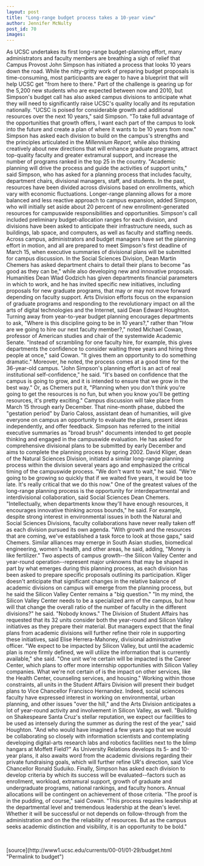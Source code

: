 ```yaml
---
layout: post
title: "Long-range budget process takes a 10-year view"
author: Jennifer McNulty
post_id: 70
images:
---
```


<p>
  As UCSC undertakes its first long-range budget-planning effort, many administrators and faculty members are breathing a sigh of relief that Campus Provost John Simpson has initiated a process that looks 10 years down the road. While the nitty-gritty work of preparing budget proposals is time-consuming, most participants are eager to have a blueprint that will help UCSC get "from here to there." Part of the challenge is gearing up for the 5,200 new students who are expected between now and 2010, but Simpson's budget call has also asked campus divisions to anticipate what they will need to significantly raise UCSC's quality locally and its reputation nationally. "UCSC is poised for considerable growth and additional resources over the next 10 years," said Simpson. "To take full advantage of the opportunities that growth offers, I want each part of the campus to look into the future and create a plan of where it wants to be 10 years from now." Simpson has asked each division to build on the campus's strengths and the principles articulated in the <i>Millennium Report,</i> while also thinking creatively about new directions that will enhance graduate programs, attract top-quality faculty and greater extramural support, and increase the number of programs ranked in the top 25 in the country. "Academic planning will drive the process and guide the activities of support units," said Simpson, who has asked for a planning process that includes faculty, department chairs, divisional managers, staff, and students. In the past, resources have been divided across divisions based on enrollments, which vary with economic fluctuations. Longer-range planning allows for a more balanced and less reactive approach to campus expansion, added Simpson, who will initially set aside about 20 percent of new enrollment-generated resources for campuswide responsibilities and opportunities. Simpson's call included preliminary budget-allocation ranges for each division, and divisions have been asked to anticipate their infrastructure needs, such as buildings, lab space, and computers, as well as faculty and staffing needs. Across campus, administrators and budget managers have set the planning effort in motion, and all are prepared to meet Simpson's first deadline of March 15, when executive summaries of divisional plans will be submitted for campus discussion. In the Social Sciences Division, Dean Martin Chemers has asked department chairs to detail their plans to become "as good as they can be," while also developing new and innovative proposals. Humanities Dean Wlad Godzich has given departments financial parameters in which to work, and he has invited specific new initiatives, including proposals for new graduate programs, that may or may not move forward depending on faculty support. Arts Division efforts focus on the expansion of graduate programs and responding to the revolutionary impact on all the arts of digital technologies and the Internet, said Dean Edward Houghton. Turning away from year-to-year budget planning encourages departments to ask, "Where is this discipline going to be in 10 years?," rather than "How are we going to hire our next faculty member?," noted Michael Cowan, professor of American studies and chair of the systemwide Academic Senate. "Instead of scrambling for one faculty hire, for example, this gives departments the confidence to consider waiting three years and hiring three people at once," said Cowan. "It gives them an opportunity to do something dramatic." Moreover, he noted, the process comes at a good time for the 36-year-old campus. "John Simpson's planning effort is an act of real institutional self-confidence," he said. "It's based on confidence that the campus is going to grow, and it is intended to ensure that we grow in the best way." Or, as Chemers put it, "Planning when you don't think you're going to get the resources is no fun, but when you know you'll be getting resources, it's pretty exciting." Campus discussion will take place from March 15 through early December. That nine-month phase, dubbed the "gestation period" by Dario Caloss, assistant dean of humanities, will give everyone on campus an opportunity to evaluate the plans, present ideas independently, and offer feedback. Simpson has referred to the initial executive summaries as "broad brush" documents intended to get people thinking and engaged in the campuswide evaluation. He has asked for comprehensive divisional plans to be submitted by early December and aims to complete the planning process by spring 2002. David Kliger, dean of the Natural Sciences Division, initiated a similar long-range planning process within the division several years ago and emphasized the critical timing of the campuswide process. "We don't want to wait," he said. "We're going to be growing so quickly that if we waited five years, it would be too late. It's really critical that we do this now." One of the greatest values of the long-range planning process is the opportunity for interdepartmental and interdivisional collaboration, said Social Sciences Dean Chemers. "Intellectually, when departments know they'll have enough resources, it encourages innovative thinking across bounds," he said. For example, despite strong interest in environmental issues in both the Natural and Social Sciences Divisions, faculty collaborations have never really taken off as each division pursued its own agenda. "With growth and the resources that are coming, we've established a task force to look at those gaps," said Chemers. Similar alliances may emerge in South Asian studies, biomedical engineering, women's health, and other areas, he said, adding, "Money is like fertilizer." Two aspects of campus growth--the Silicon Valley Center and year-round operation--represent major unknowns that may be shaped in part by what emerges during this planning process, as each division has been asked to prepare specific proposals outlining its participation. Kliger doesn't anticipate that significant changes in the relative balance of academic divisions on campus will emerge from the planning process, but he said the Silicon Valley Center remains a "big question." "In my mind, the Silicon Valley Center needs to be a specialized arm of the campus, but how will that change the overall ratio of the number of faculty in the different divisions?" he said. "Nobody knows." The Division of Student Affairs has requested that its 32 units consider both the year-round and Silicon Valley initiatives as they prepare their material. But managers expect that the final plans from academic divisions will further refine their role in supporting these initiatives, said Elise Herrera-Mahoney, divisional administrative officer. "We expect to be impacted by Silicon Valley, but until the academic plan is more firmly defined, we will utilize the information that is currently available," she said. "One unit we're certain will be impacted is the Career Center, which plans to offer more internship opportunities with Silicon Valley companies. What we're not certain of is the impact on other services, like the Health Center, counseling services, and housing." Working within those constraints, all units in the Student Affairs Division will present their budget plans to Vice Chancellor Francisco Hernandez. Indeed, social sciences faculty have expressed interest in working on environmental, urban planning, and other issues "over the hill," and the Arts Division anticipates a lot of year-round activity and involvement in Silicon Valley, as well. "Building on Shakespeare Santa Cruz's stellar reputation, we expect our facilities to be used as intensely during the summer as during the rest of the year," said Houghton. "And who would have imagined a few years ago that we would be collaborating so closely with information scientists and contemplating developing digital-arts research labs and robotics facilities next to the blimp hangars at Moffett Field?" As University Relations develops its 5- and 10-year plans, it also awaits word from the academic divisions regarding their private fundraising goals, which will further refine UR's direction, said Vice Chancellor Ronald Suduiko. Finally, Simpson has asked each division to develop criteria by which its success will be evaluated--factors such as enrollment, workload, extramural support, growth of graduate and undergraduate programs, national rankings, and faculty honors. Annual allocations will be contingent on achievement of those criteria. "The proof is in the pudding, of course," said Cowan. "This process requires leadership at the departmental level and tremendous leadership at the dean's level. Whether it will be successful or not depends on follow-through from the administration and on the the reliability of resources. But as the campus seeks academic distinction and visibility, it is an opportunity to be bold."
</p>
<p>
  <br>

</p>
[source](http://www1.ucsc.edu/currents/00-01/01-29/budget.html "Permalink to budget")
